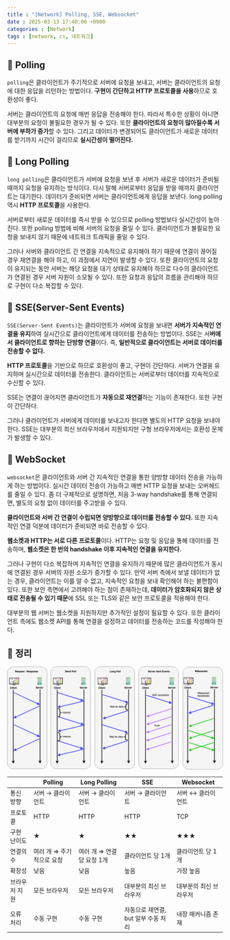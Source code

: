 ```yaml
---
title : "[Network] Polling, SSE, Websocket"
date : 2025-03-13 17:40:00 +0900
categories : [Network]
tags : [network, cs, 네트워크]
---
```


## 📌 Polling

`polling`은 클라이언트가 주기적으로 서버에 요청을 보내고, 서버는 클라이언트의 요청에 대한 응답을 리턴하는 방법이다. **구현이 간단하고 HTTP 프로토콜을 사용**하므로 호환성이 좋다. 

서버는 클라이언트의 요청에 매번 응답을 전송해야 한다. 따라서 특수한 상황이 아니면 대부분의 요청이 불필요한 경우가 될 수 있다. 또한 **클라이언트의 요청이 많아질수록 서버에 부하가 증가**할 수 있다. 그리고 데이터가 변경되어도 클라이언트가 새로운 데이터를 받기까지 시간이 걸리므로 **실시간성이 떨어진다.**

## 📌 Long Polling

`long polling`은 클라이언트가 서버에 요청을 보낸 후 서버가 새로운 데이터가 준비될 때까지 요청을 유지하는 방식이다. 다시 말해 서버로부터 응답을 받을 때까지 클라이언트는 대기한다. 데이터가 준비되면 서버는 클라이언트에게 응답을 보낸다. long polling 역시 **HTTP 프로토콜**을 사용한다.

서버로부터 새로운 데이터를 즉시 받을 수 있으므로 polling 방법보다 실시간성이 높아진다. 또한 polling 방법에 비해 서버의 요청을 줄일 수 있다. 클라이언트가 불필요한 요청을 보내지 않기 때문에 네트워크 트래픽을 줄일 수 있다. 

그러나 서버와 클라이언트 간 연결을 지속적으로 유지해야 하기 때문에 연결이 끊어질 경우 재연결을 해야 하고, 이 과정에서 지연이 발생할 수 있다. 또한 클라이언트의 요청이 유지되는 동안 서버는 해당 요청을 대기 상태로 유지해야 하므로 다수의 클라이언트가 연결된 경우 서버 자원이 소모될 수 있다. 또한 요청과 응답의 흐름을 관리해야 하므로 구현이 다소 복잡할 수 있다.

## 📌 SSE(Server-Sent Events)

`SSE(Server-Sent Events)`는 클라이언트가 서버에 요청을 보내면 **서버가 지속적인 연결을 유지**하여 실시간으로 클라이언트에게 데이터를 전송하는 방법이다. SSE는 서**버에서 클라이언트로 향하는 단방향 연결**이다. 즉, **일반적으로 클라이언트는 서버로 데이터를 전송할 수 없다.** 

**HTTP 프로토콜**을 기반으로 하므로 호환성이 좋고, 구현이 간단하다. 서버가 연결을 유지하며 실시간으로 데이터를 전송한다. 클라이언트는 서버로부터 데이터를 지속적으로 수신할 수 있다.

SSE는 연결이 끊어지면 클라이언트가 **자동으로 재연결**하는 기능이 존재한다. 또한 구현이 간단하다.

그러나 클라이언트가 서버에게 데이터를 보내고자 한다면 별도의 HTTP 요청을 보내야 한다. SSE는 대부분의 최신 브라우저에서 지원되지만 구형 브라우저에서는 호환성 문제가 발생할 수 있다.

## 📌 WebSocket

`websocket`은 클라이언트와 서버 간 지속적인 연결을 통한 양방향 데이터 전송을 가능하게 하는 방법이다. 실시간 데이터 전송이 가능하고 매번 HTTP 요청을 보내는 오버헤드를 줄일 수 있다. 좀 더 구체적으로 설명하면, 처음 3-way handshake를 통해 연결되면, 별도의 요청 없이 데이터를 주고받을 수 있다.

**클라이언트와 서버 간 연결이 수립되면 양방향으로 데이터를 전송할 수 있다.** 또한 지속적인 연결 덕분에 데이터가 준비되면 바로 전송할 수 있다.

**웹소켓과 HTTP는 서로 다른 프로토콜**이다. HTTP는 요청 및 응답을 통해 데이터를 전송하며, **웹소켓은 한 번의 handshake 이후 지속적인 연결을 유지한다.**

그러나 구현이 다소 복잡하며 지속적인 연결을 유지하기 때문에 많은 클라이언트가 동시에 연결된 경우 서버의 자원 소모가 증가할 수 있다. 만약 서버 측에서 보낼 데이터가 없는 경우, 클라이언트는 이를 알 수 없고, 지속적인 요청을 보내 확인해야 하는 불편함이 있다. 또한 보안 측면에서 고려해야 하는 점이 존재하는데, **데이터가 암호화되지 않은 상태로 전송될 수 있기 때문**에 SSL 또는 TLS와 같은 보안 프로토콜을 적용해야 한다.

대부분의 웹 서버는 웹소켓을 지원하지만 추가적인 설정이 필요할 수 있다. 또한 클라이언트 측에도 웹소켓 API를 통해 연결을 설정하고 데이터를 전송하는 코드를 작성해야 한다.

## 📌 정리

![network](assets/img/network/psw.png)

|  | Polling | Long Polling | SSE | Websocket |
| --- | --- | --- | --- | --- |
| 통신 방향 | 서버 → 클라이언트 | 서버 → 클라이언트 | 서버 → 클라이언트 | 서버 ↔ 클라이언트 |
| 프로토콜 | HTTP | HTTP | HTTP | TCP |
| 구현 난이도 | ★ | ★ | ★★ | ★★★ |
| 연결의 수 | 여러 개 ⇒ 주기적으로 요청 | 여러 개 ⇒ 연결 당 요청 1개 | 클라이언트 당 1개 | 클라이언트 당 1개 |
| 확장성 | 낮음 | 낮음 | 높음 | 가장 높음 |
| 브라우저 지원 | 모든 브라우저 | 모든 브라우저 | 대부분의 최신 브라우저 | 대부분의 최신 브라우저 |
| 오류 처리 | 수동 구현 | 수동 구현 | 자동으로 재연결, but 일부 수동 처리 | 내장 매커니즘 존재 |